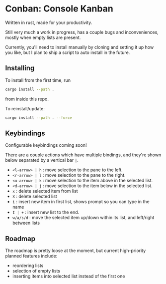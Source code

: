 # Conban: Console Kanban

Written in rust, made for your productivity. 

Still very much a work in progress, has a couple bugs and inconveniences, mostly when empty lists are present.
 
Currently, you'll need to install manually by cloning and setting it up how
you like, but I plan to ship a script to auto install in the future.


## Installing
To install from the first time, run

```bash
cargo install --path . 
```
from inside this repo.

To reinstall/update: 

```bash
cargo install --path . --force
```

## Keybindings

Configurable keybindings coming soon!
 
There are a couple actions which have multiple bindings, and they're shown
 below separated by a vertical bar `|`.
 
- `<l-arrow> | h` : move selection to the pane to the left. 
- `<r-arrow> | l` : move selection to the pane to the right.
- `<u-arrow> | k` : move selection to the item above in the selected list.
- `<d-arrow> | j` : move selection to the item below in the selected list.
- `x` : delete selected item from list
- `X` : delete selected list 
- `i` : insert new item in first list, shows prompt so you can type in the
 name
- `I | +` : insert new list to the end.
- `w/a/s/d` : move the selected item up/down within its list, and left/right
 between lists

## Roadmap

The roadmap is pretty loose at the moment, but current high-priority planned
 features include:
 - reordering lists
 - selection of empty lists
 - inserting items into selected list instead of the first one 